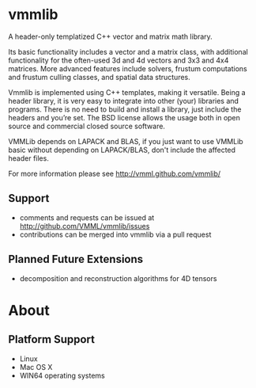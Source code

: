 vmmlib
======

A header-only templatized C++ vector and matrix math library.

Its basic functionality includes a vector and a matrix class, with additional functionality for the often-used 3d and 4d vectors and 3x3 and 4x4 matrices.
More advanced features include solvers, frustum computations and frustum culling classes, and spatial data structures.

Vmmlib is implemented using C++ templates, making it versatile. Being a header library, it is very easy to integrate into other (your) libraries and programs. There is no need to build and install a library, just include the headers and you’re set. The BSD license allows the usage both in open source and commercial closed source software. 

VMMLib depends on LAPACK and BLAS, if you just want to use VMMLib basic
without depending on LAPACK/BLAS, don't include the affected header files. 

For more information please see http://vmml.github.com/vmmlib/

## Support

* comments and requests can be issued at http://github.com/VMML/vmmlib/issues
* contributions can be merged into vmmlib via a pull request

## Planned Future Extensions

* decomposition and reconstruction algorithms for 4D tensors

# About

## Platform Support

* Linux
* Mac OS X
* WIN64 operating systems

